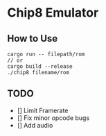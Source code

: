 # Chip8 Emulator 

## How to Use
```
cargo run -- filepath/rom
// or
cargo build --release
./chip8 filename/rom
```

## TODO
- [] Limit Framerate
- [] Fix minor opcode bugs
- [] Add audio
